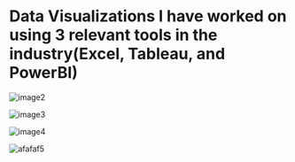 # Data Visualizations I have worked on using 3 relevant tools in the industry(Excel, Tableau, and PowerBI)




![image2](https://github.com/Applepancakes/DataVisualizations/assets/158091426/a4218a3e-dbac-43d2-b750-d559fa1a96d7)




![image3](https://github.com/Applepancakes/DataVisualizations/assets/158091426/37af68c7-8439-4c80-9d90-1fd2eae80df6)
 

 
 
 


![image4](https://github.com/Applepancakes/DataVisualizations/assets/158091426/7f51f0a2-5ed5-4305-ae05-1b43f149a335)




![afafaf5](https://github.com/Applepancakes/DataVisualizations/assets/158091426/7c7bd191-fda5-463b-97bc-71db02ab9e4c)
